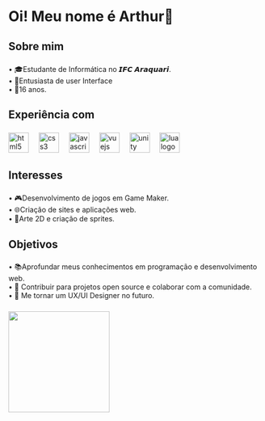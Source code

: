 <h1 align="left">Oi! Meu nome é Arthur👋</h1>

###

<h2 align="left">Sobre mim</h2>

###

<p align="left">• 🎓Estudante de Informática no 𝙄𝙁𝘾 𝘼𝙧𝙖𝙦𝙪𝙖𝙧𝙞.<br>• 🧠Entusiasta de user Interface<br>• 🎂16 anos.</p>

###

<h2 align="left">Experiência com</h2>

###

<div align="left">
  <img src="https://cdn.jsdelivr.net/gh/devicons/devicon/icons/html5/html5-original.svg" height="40" alt="html5 logo"  />
  <img width="12" />
  <img src="https://cdn.jsdelivr.net/gh/devicons/devicon/icons/css3/css3-original.svg" height="40" alt="css3 logo"  />
  <img width="12" />
  <img src="https://cdn.jsdelivr.net/gh/devicons/devicon/icons/javascript/javascript-original.svg" height="40" alt="javascript logo"  />
  <img width="12" />
  <img src="https://cdn.jsdelivr.net/gh/devicons/devicon/icons/vuejs/vuejs-original.svg" height="40" alt="vuejs logo"  />
  <img width="12" />
  <img src="https://cdn.jsdelivr.net/gh/devicons/devicon/icons/unity/unity-original.svg" height="40" alt="unity logo"  />
  <img width="12" />
  <img src="https://cdn.jsdelivr.net/gh/devicons/devicon/icons/lua/lua-original.svg" height="40" alt="lua logo"  />
</div>

###

<h2 align="left">Interesses</h2>

###

<p align="left">• 🎮Desenvolvimento de jogos em Game Maker.<br>• 🌐Criação de sites e aplicações web.<br>• 🎨Arte 2D e criação de sprites.</p>

###

<h2 align="left">Objetivos</h2>

###

<p align="left">• 📚Aprofundar meus conhecimentos em programação e desenvolvimento web.<br>• 💼 Contribuir para projetos open source e colaborar com a comunidade.<br>• 🎯 Me tornar um UX/UI Designer no futuro.</p>

###

<div align="left">
  <img height="200" src="https://images-ext-1.discordapp.net/external/USUmN5Sl-pEbaADncp6dntdZXrAbKagRkcYIQrIcyms/https/66.media.tumblr.com/tumblr_mai2gkygAV1rfjowdo1_500.gif"  />
</div>

###
